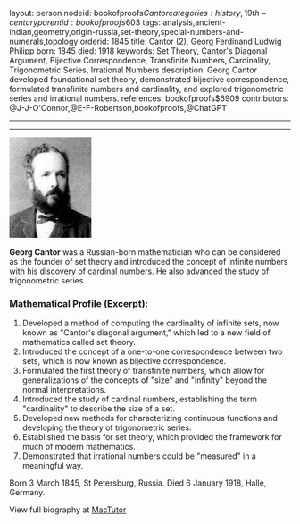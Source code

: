 layout: person
nodeid: bookofproofs$Cantor
categories: history,19th-century
parentid: bookofproofs$603
tags: analysis,ancient-indian,geometry,origin-russia,set-theory,special-numbers-and-numerals,topology
orderid: 1845
title: Cantor (2), Georg Ferdinand Ludwig Philipp
born: 1845
died: 1918
keywords: Set Theory, Cantor's Diagonal Argument, Bijective Correspondence, Transfinite Numbers, Cardinality, Trigonometric Series, Irrational Numbers
description: Georg Cantor developed foundational set theory, demonstrated bijective correspondence, formulated transfinite numbers and cardinality, and explored trigonometric series and irrational numbers.
references: bookofproofs$6909
contributors: @J-J-O'Connor,@E-F-Robertson,bookofproofs,@ChatGPT

---



---

![Cantor.jpg](https://github.com/bookofproofs/bookofproofs.github.io/blob/main/_sources/_assets/images/portraits/Cantor.jpg?raw=true)

**Georg Cantor** was a Russian-born mathematician who can be considered as the founder of set theory and introduced the concept of infinite numbers with his discovery of cardinal numbers. He also advanced the study of trigonometric series.

### Mathematical Profile (Excerpt):
1. Developed a method of computing the cardinality of infinite sets, now known as "Cantor's diagonal argument," which led to a new field of mathematics called set theory.
2. Introduced the concept of a one-to-one correspondence between two sets, which is now known as bijective correspondence.
3. Formulated the first theory of transfinite numbers, which allow for generalizations of the concepts of "size" and "infinity" beyond the normal interpretations.
4. Introduced the study of cardinal numbers, establishing the term "cardinality" to describe the size of a set.
5. Developed new methods for characterizing continuous functions and developing the theory of trigonometric series.
6. Established the basis for set theory, which provided the framework for much of modern mathematics.
7. Demonstrated that irrational numbers could be "measured" in a meaningful way.

Born 3 March 1845, St Petersburg, Russia. Died 6 January 1918, Halle, Germany.

View full biography at [MacTutor](https://mathshistory.st-andrews.ac.uk/Biographies/Cantor/)
